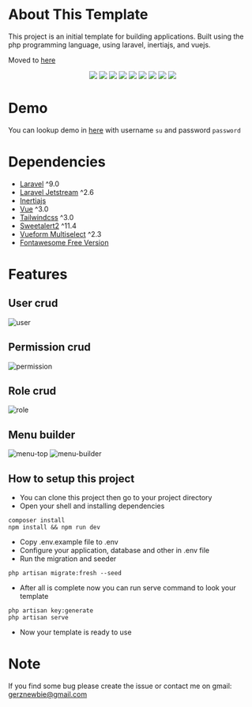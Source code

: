 # About This Template
This project is an initial template for building applications.
Built using the php programming language, using laravel, inertiajs, and vuejs.

Moved to [here](https://github.com/Geriano/laravel-inertia-vite-template)

<p align=center>
<img src="https://img.shields.io/github/license/Geriano/laravel-inertia-vue-template.svg" />
<img src="https://img.shields.io/github/downloads/Geriano/laravel-inertia-vue-template/total.svg" />
<img src="https://img.shields.io/github/forks/Geriano/laravel-inertia-vue-template.svg" />
<img src="https://img.shields.io/github/stars/Geriano/laravel-inertia-vue-template.svg" />
<img src="https://img.shields.io/github/watchers/Geriano/laravel-inertia-vue-template.svg" />
<img src="https://img.shields.io/github/issues/Geriano/laravel-inertia-vue-template.svg" />
<img src="https://img.shields.io/github/issues-closed/Geriano/laravel-inertia-vue-template.svg" />
<img src="https://img.shields.io/github/issues-pr/Geriano/laravel-inertia-vue-template.svg" />
<img src="https://img.shields.io/github/issues-pr-closed/Geriano/laravel-inertia-vue-template.svg" />
</p>

# Demo
You can lookup demo in [here](http://laravel-inertia-vue.herokuapp.com) with username `su` and password `password`

# Dependencies
- [Laravel](https://laravel.com) ^9.0
- [Laravel Jetstream](https://jetstream.laravel.com) ^2.6
- [Inertiajs](https://inertiajs.com)
- [Vue](https://vuejs.org) ^3.0
- [Tailwindcss](https://tailwindcss.com) ^3.0
- [Sweetalert2](https://sweetalert2.github.io) ^11.4
- [Vueform Multiselect](https://vueform.com) ^2.3
- [Fontawesome Free Version](https://fontawesome.com)

# Features
## User crud
![user](https://user-images.githubusercontent.com/59258929/162608772-b063f4c0-1279-4d71-9dac-e1d1b74565bc.jpeg)

## Permission crud
![permission](https://user-images.githubusercontent.com/59258929/162608787-c22b62af-08a4-40f6-ba98-7addcc1f25dc.jpeg)

## Role crud
![role](https://user-images.githubusercontent.com/59258929/162608796-0db26ff6-9ab2-4a02-a5a3-ee4bafc6a969.jpeg)

## Menu builder
![menu-top](https://user-images.githubusercontent.com/59258929/162608828-f204b4a8-e6ab-43bb-97d6-e42651eb1c11.jpeg)
![menu-builder](https://user-images.githubusercontent.com/59258929/162608832-6b8c53d6-6025-48fb-a0e1-e535bee1fcf1.jpeg)

## How to setup this project
- You can clone this project then go to your project directory
- Open your shell and installing dependencies
```shell
composer install
npm install && npm run dev
```
- Copy .env.example file to .env
- Configure your application, database and other in .env file
- Run the migration and seeder
```shell
php artisan migrate:fresh --seed
```
- After all is complete now you can run serve command to look your template
```shell
php artisan key:generate
php artisan serve
```
- Now your template is ready to use

# Note
If you find some bug please create the issue or contact me on gmail: gerznewbie@gmail.com
